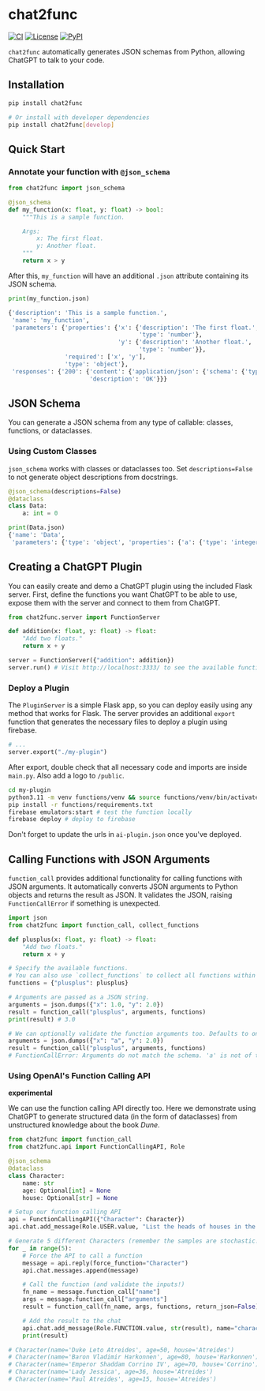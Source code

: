 # chat2func

[![CI](https://github.com/ttumiel/chat2func/actions/workflows/ci.yml/badge.svg)](https://github.com/ttumiel/chat2func/actions/workflows/ci.yml)
[![License](https://img.shields.io/github/license/ttumiel/chat2func)](https://github.com/ttumiel/chat2func/blob/main/LICENSE.txt)
[![PyPI](https://img.shields.io/pypi/v/chat2func.svg)](https://pypi.org/project/chat2func/)


`chat2func` automatically generates JSON schemas from Python, allowing ChatGPT to talk to your code.

## Installation

```bash
pip install chat2func

# Or install with developer dependencies
pip install chat2func[develop]
```

## Quick Start

### Annotate your function with `@json_schema`

```python
from chat2func import json_schema

@json_schema
def my_function(x: float, y: float) -> bool:
    """This is a sample function.

    Args:
        x: The first float.
        y: Another float.
    """
    return x > y
```

After this, `my_function` will have an additional `.json` attribute containing its JSON schema.

```python
print(my_function.json)

{'description': 'This is a sample function.',
 'name': 'my_function',
 'parameters': {'properties': {'x': {'description': 'The first float.',
                                     'type': 'number'},
                               'y': {'description': 'Another float.',
                                     'type': 'number'}},
                'required': ['x', 'y'],
                'type': 'object'},
 'responses': {'200': {'content': {'application/json': {'schema': {'type': 'boolean'}}},
                       'description': 'OK'}}}
```

## JSON Schema

You can generate a JSON schema from any type of callable: classes, functions, or dataclasses.

### Using Custom Classes

`json_schema` works with classes or dataclasses too. Set `descriptions=False` to not generate object descriptions from docstrings.

```python
@json_schema(descriptions=False)
@dataclass
class Data:
    a: int = 0

print(Data.json)
{'name': 'Data',
 'parameters': {'type': 'object', 'properties': {'a': {'type': 'integer', "default": 0}}}}
```


## Creating a ChatGPT Plugin

You can easily create and demo a ChatGPT plugin using the included Flask server. First, define the functions you want ChatGPT to be able to use, expose them with the server and connect to them from ChatGPT.

```python
from chat2func.server import FunctionServer

def addition(x: float, y: float) -> float:
    "Add two floats."
    return x + y

server = FunctionServer({"addition": addition})
server.run() # Visit http://localhost:3333/ to see the available functions.
```


### Deploy a Plugin

The `PluginServer` is a simple Flask app, so you can deploy easily using any method that works for Flask. The server provides an additional `export` function that generates the necessary files to deploy a plugin using firebase.

```python
# ...
server.export("./my-plugin")
```

After export, double check that all necessary code and imports are inside `main.py`. Also add a logo to `/public`.

```bash
cd my-plugin
python3.11 -m venv functions/venv && source functions/venv/bin/activate
pip install -r functions/requirements.txt
firebase emulators:start # test the function locally
firebase deploy # deploy to firebase
```

Don't forget to update the urls in `ai-plugin.json` once you've deployed.


## Calling Functions with JSON Arguments

`function_call` provides additional functionality for calling functions with JSON arguments. It automatically converts JSON arguments to Python objects and returns the result as JSON. It validates the JSON, raising `FunctionCallError` if something is unexpected.

```python
import json
from chat2func import function_call, collect_functions

def plusplus(x: float, y: float) -> float:
    "Add two floats."
    return x + y

# Specify the available functions.
# You can also use `collect_functions` to collect all functions within a scope.
functions = {"plusplus": plusplus}

# Arguments are passed as a JSON string.
arguments = json.dumps({"x": 1.0, "y": 2.0})
result = function_call("plusplus", arguments, functions)
print(result) # 3.0

# We can optionally validate the function arguments too. Defaults to on.
arguments = json.dumps({"x": "a", "y": 2.0})
result = function_call("plusplus", arguments, functions)
# FunctionCallError: Arguments do not match the schema. 'a' is not of type 'number'
```

### Using OpenAI's Function Calling API

**experimental**

We can use the function calling API directly too. Here we demonstrate using ChatGPT to generate structured data (in the form of dataclasses) from unstructured knowledge about the book _Dune_.

```python
from chat2func import function_call
from chat2func.api import FunctionCallingAPI, Role

@json_schema
@dataclass
class Character:
    name: str
    age: Optional[int] = None
    house: Optional[str] = None

# Setup our function calling API
api = FunctionCallingAPI({"Character": Character})
api.chat.add_message(Role.USER.value, "List the heads of houses in the Dune series. Give best estimates of age's where appropriate.")

# Generate 5 different Characters (remember the samples are stochastic!)
for _ in range(5):
    # Force the API to call a function
    message = api.reply(force_function="Character")
    api.chat.messages.append(message)

    # Call the function (and validate the inputs!)
    fn_name = message.function_call["name"]
    args = message.function_call["arguments"]
    result = function_call(fn_name, args, functions, return_json=False)

    # Add the result to the chat
    api.chat.add_message(Role.FUNCTION.value, str(result), name="character")
    print(result)

# Character(name='Duke Leto Atreides', age=50, house='Atreides')
# Character(name='Baron Vladimir Harkonnen', age=80, house='Harkonnen')
# Character(name='Emperor Shaddam Corrino IV', age=70, house='Corrino')
# Character(name='Lady Jessica', age=36, house='Atreides')
# Character(name='Paul Atreides', age=15, house='Atreides')
```
